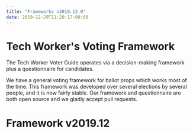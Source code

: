 ```yaml
---
title: "Frameworks v2019.12.0"
date: 2019-12-29T11:20:17-08:00
---
```


# Tech Worker's Voting Framework

The Tech Worker Voter Guide operates via a decision-making framework plus a
questionnaire for candidates.

We have a general voting framework for ballot props which works most of the
time. This framework was developed over several elections by several people,
and it is now fairly stable. Our framework and questionnaire are both open
source and we gladly accept pull requests.

# Framework v2019.12
